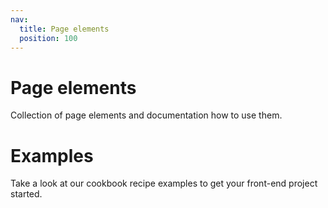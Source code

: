 ```yaml
---
nav:
  title: Page elements
  position: 100
---
```


# Page elements

Collection of page elements and documentation how to use them.
<PageRef page="breadcrumbs" title="Breadcrumbs" sub="Build breadcrumbs for static page, How breadcrumbs are built for CMS pages" />
<PageRef page="images" title="Images" sub="This section covers topics related to images, with a focus on what comes from API" />
<PageRef page="login-form" title="Login Form" sub="Sign in using username and password, Display data of an authenticated user, Display authentication errors, Logout" />
<PageRef page="navigation" title="Navigation" sub="Fetch the navigation of a store, Display navigation items" />

# Examples

Take a look at our cookbook recipe examples to get your front-end project started.
<PageRef page="examples/" title="Examples overview" sub="Overview Copy Paste Examples" />
